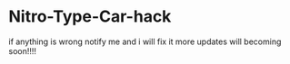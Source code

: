 # Nitro-Type-Car-hack
if anything is wrong notify me and i will fix it more updates will becoming soon!!!!
